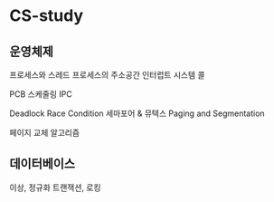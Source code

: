 # CS-study

## 운영체제 
프로세스와 스레드 
프로세스의 주소공간 
인터럽트 
시스템 콜 

PCB 
스케줄링 
IPC

Deadlock
Race Condition 
세마포어 & 뮤텍스 
Paging and Segmentation 

페이지 교체 알고리즘 

## 데이터베이스 

이상, 정규화 
트랜잭션, 로킹 
